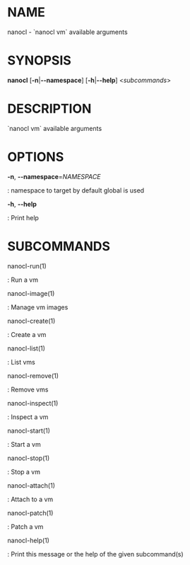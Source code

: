 # NAME

nanocl - \`nanocl vm\` available arguments

# SYNOPSIS

**nanocl** \[**-n**\|**\--namespace**\] \[**-h**\|**\--help**\]
\<*subcommands*\>

# DESCRIPTION

\`nanocl vm\` available arguments

# OPTIONS

**-n**, **\--namespace**=*NAMESPACE*

:   namespace to target by default global is used

**-h**, **\--help**

:   Print help

# SUBCOMMANDS

nanocl-run(1)

:   Run a vm

nanocl-image(1)

:   Manage vm images

nanocl-create(1)

:   Create a vm

nanocl-list(1)

:   List vms

nanocl-remove(1)

:   Remove vms

nanocl-inspect(1)

:   Inspect a vm

nanocl-start(1)

:   Start a vm

nanocl-stop(1)

:   Stop a vm

nanocl-attach(1)

:   Attach to a vm

nanocl-patch(1)

:   Patch a vm

nanocl-help(1)

:   Print this message or the help of the given subcommand(s)

